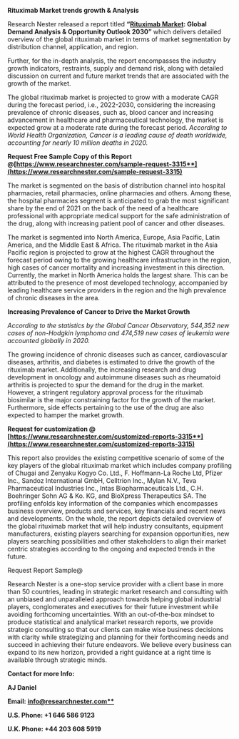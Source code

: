 ﻿**Rituximab Market trends growth & Analysis** 

Research Nester released a report titled **“[Rituximab Market](https://www.researchnester.com/reports/rituximab-market/3315): Global Demand Analysis & Opportunity Outlook 2030”** which delivers detailed overview of the global rituximab market in terms of market segmentation by distribution channel, application, and region. 

Further, for the in-depth analysis, the report encompasses the industry growth indicators, restraints, supply and demand risk, along with detailed discussion on current and future market trends that are associated with the growth of the market.

The global rituximab market is projected to grow with a moderate CAGR during the forecast period, i.e., 2022-2030, considering the increasing prevalence of chronic diseases, such as, blood cancer and increasing advancement in healthcare and pharmaceutical technology, the market is expected grow at a moderate rate during the forecast period. *According to World Health Organization, Cancer is a leading cause of death worldwide, accounting for nearly 10 million deaths in 2020.* 

**Request Free Sample Copy of this Report @[https://www.researchnester.com/sample-request-3315**](https://www.researchnester.com/sample-request-3315)**

The market is segmented on the basis of distribution channel into hospital pharmacies, retail pharmacies, online pharmacies and others. Among these, the hospital pharmacies segment is anticipated to grab the most significant share by the end of 2021 on the back of the need of a healthcare professional with appropriate medical support for the safe administration of the drug, along with increasing patient pool of cancer and other diseases. 

The market is segmented into North America, Europe, Asia Pacific, Latin America, and the Middle East & Africa. The rituximab market in the Asia Pacific region is projected to grow at the highest CAGR throughout the forecast period owing to the growing healthcare infrastructure in the region, high cases of cancer mortality and increasing investment in this direction. Currently, the market in North America holds the largest share. This can be attributed to the presence of most developed technology, accompanied by leading healthcare service providers in the region and the high prevalence of chronic diseases in the area. 

**Increasing Prevalence of Cancer to Drive the Market Growth**

*According to the statistics by the Global Cancer Observatory, 544,352 new cases of non-Hodgkin lymphoma and 474,519 new cases of leukemia were accounted globally in 2020.*

The growing incidence of chronic diseases such as cancer, cardiovascular diseases, arthritis, and diabetes is estimated to drive the growth of the rituximab market. Additionally, the increasing research and drug development in oncology and autoimmune diseases such as rheumatoid arthritis is projected to spur the demand for the drug in the market. However, a stringent regulatory approval process for the rituximab biosimilar is the major constraining factor for the growth of the market. Furthermore, side effects pertaining to the use of the drug are also expected to hamper the market growth. 

**Request for customization @ [https://www.researchnester.com/customized-reports-3315**](https://www.researchnester.com/customized-reports-3315)**

This report also provides the existing competitive scenario of some of the key players of the global rituximab market which includes company profiling of Chugai and Zenyaku Kogyo Co. Ltd., F. Hoffmann-La Roche Ltd, Pfizer Inc., Sandoz International GmbH, Celltrion Inc., Mylan N.V., Teva Pharmaceutical Industries Inc., Intas Biopharmaceuticals Ltd., C.H. Boehringer Sohn AG & Ko. KG, and BioXpress Therapeutics SA. The profiling enfolds key information of the companies which encompasses business overview, products and services, key financials and recent news and developments. On the whole, the report depicts detailed overview of the global rituximab market that will help industry consultants, equipment manufacturers, existing players searching for expansion opportunities, new players searching possibilities and other stakeholders to align their market centric strategies according to the ongoing and expected trends in the future.

Request Report Sample@

Research Nester is a one-stop service provider with a client base in more than 50 countries, leading in strategic market research and consulting with an unbiased and unparalleled approach towards helping global industrial players, conglomerates and executives for their future investment while avoiding forthcoming uncertainties. With an out-of-the-box mindset to produce statistical and analytical market research reports, we provide strategic consulting so that our clients can make wise business decisions with clarity while strategizing and planning for their forthcoming needs and succeed in achieving their future endeavors. We believe every business can expand to its new horizon, provided a right guidance at a right time is available through strategic minds. 

**Contact for more Info:**

**AJ Daniel**

**Email: [info@researchnester.com**](mailto:info@researchnester.com)**

**U.S. Phone: +1 646 586 9123** 

**U.K. Phone: +44 203 608 5919**


